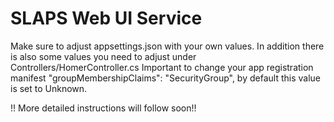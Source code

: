 # SLAPS Web UI Service
Make sure to adjust appsettings.json with your own values.
In addition there is also some values you need to adjust under Controllers/HomerController.cs
Important to change your app registration manifest "groupMembershipClaims": "SecurityGroup", by default this value is set to Unknown.

!! More detailed instructions will follow soon!!
